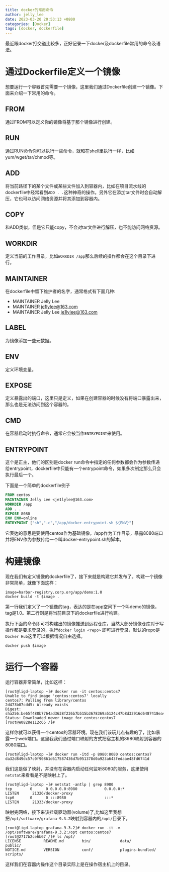 ```yaml
---
title: docker的常用命令
author: jelly_lee
date: 2023-03-20 20:53:13 +0800
categories: [Docker]
tags: [docker, dockerfile]
---
```




最近跟docker打交道比较多，正好记录一下docker及dockerfile常用的命令及语法。



# 通过Dockerfile定义一个镜像

想要运行一个容器首先需要一个镜像，这里我们通过Dockerfile创建一个镜像。下面来介绍一下常用的命令。



## FROM

通过FROM可以定义你的镜像将基于那个镜像进行创建。

## RUN

通过RUN命令你可以执行一些命令，就和在shell里执行一样，比如yum/wget/tar/chmod等。

## ADD

将当前路径下的某个文件或某些文件加入到容器内，比如在项目流水线的dockerfile中经常看到`ADD . .`这种神奇的操作。另外它在添加tar文件时会自动解压，它也可以访问网络资源并将其添加到容器内。

## COPY

和ADD类似，但是它只能copy，不会对tar文件进行解压，也不能访问网络资源。

## WORKDIR

定义当前的工作目录，比如`WORKDIR /app`那么后续的操作都会在这个目录下进行。

## MAINTAINER

在dockerfile中留下维护者的名字，通常格式有下面几种:

- MAINTAINER Jelly Lee
- MAINTAINER je1lylee@163.com
- MAINTAINER Jelly Lee <je1lylee@163.com>

## LABEL

为镜像添加一些元数据。

## ENV

定义环境变量。

## EXPOSE

定义暴露出的端口，这里只是定义，如果在创建容器的时候没有将端口暴露出来，那么也是无法访问到这个容器的。

## CMD

在容器启动时执行命令，通常它会被当作`ENTRYPOINT`来使用。

## ENTRYPOINT

这个是正主，他们的区别是docker run命令中指定的任何参数都会作为参数传递给entrypoint，dockerfile中只能有一个entrypoint命令，如果多次制定那么只会执行最后一个。



下面是一个简单的dockerfile例子

```dockerfile
FROM centos
MAINTAINER Jelly Lee <je1lylee@163.com>
WORKDIR /app
ADD . .
EXPOSE 8080
ENV ENV=online
ENTRYPOINT ["sh","-c","/app/docker-entrypoint.sh ${ENV}"]
```

它表达的意思是要使用centos作为基础镜像，/app作为工作目录，暴露8080端口并将ENV作为参数传给一个叫docker-entrypoint.sh的脚本。

# 构建镜像

现在我们有定义镜像的dockerfile了，接下来就是构建它并发布了。构建一个镜像非常简单，就像下面这样：

```shell
image=harbor-registry.corp.org/app/demo:1.0
docker build -t $image .
```

第一行我们定义了一个镜像的tag，表达的是在app空间下一个叫demo的镜像，tag是1.0。第二行则是将当前目录下的dockerfile进行构建。

执行下面的命令即可将构建出的镜像推送到远程仓库，当然大部分镜像仓库对于写操作都是要求登录的，执行`docker login <repo>` 即可进行登录，默认的repo是`Docker Hub`这里可以根据情况自由选择。

```shell
docker push $image
```

# 运行一个容器

运行容器非常简单，比如这样：

```shell
[root@ligd-laptop ~]# docker run -it centos:centos7
Unable to find image 'centos:centos7' locally
centos7: Pulling from library/centos
2d473b07cdd5: Already exists
Digest: sha256:be65f488b7764ad3638f236b7b515b3678369a5124c47b8d32916d6487418ea4
Status: Downloaded newer image for centos:centos7
[root@e0828e112c65 /]#
```

这样你就可以获得一个centos的容器环境。现在我们该玩儿点有趣的了，比如暴露一个web端口。这里我我们通过端口映射的方式把宿主机的8980映射到容器的8080端口。

```shell
[root@ligd-laptop ~]# docker run -itd -p 8980:8080 centos:centos7
da32d849dc57c0f90861d617587436d7b951378d0a923a643fedaae48fd6741d
```

我们这是做了映射，并没有在容器内启动任何监听8080的服务，这里使用`netstat`来看看是不是映射上了。

```shell
[root@ligd-laptop ~]# netstat -antlp | grep 8980
tcp        0      0 0.0.0.0:8980            0.0.0.0:*               LISTEN      21326/docker-proxy
tcp6       0      0 :::8980                 :::*                    LISTEN      21333/docker-proxy
```

映射完网络，接下来该挂载驱动器(volume)了,比如这里我想把`/opt/software/grafana-9.3.2`映射到容器内的`/opt/`目录下。

```shell
[root@ligd-laptop grafana-9.3.2]# docker run -it -v /opt/software/grafana-9.3.2:/opt centos:centos7
[root@2717b2ce6b67 /]# ls /opt/
LICENSE          README.md        bin/             data/            public/
NOTICE.md        VERSION          conf/            plugins-bundled/ scripts/
```

这样我们在容器内操作这个目录实际上是在操作宿主机上的目录。

